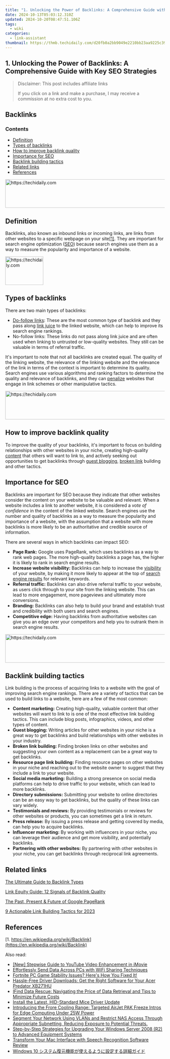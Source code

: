 ```yaml
---
title: "1. Unlocking the Power of Backlinks: A Comprehensive Guide with Key SEO Strategies"
date: 2024-10-13T05:03:12.310Z
updated: 2024-10-20T08:47:51.106Z
tags:
  - wiki
categories:
  - link-assistant
thumbnail: https://thmb.techidaily.com/d20fb0a2bb9049e2210bb23aa9225c390244059cedf35b9a34d45f9a041c8543.jpg
---
```


## 1. Unlocking the Power of Backlinks: A Comprehensive Guide with Key SEO Strategies

>  Disclaimer: This post includes affiliate links
>
>  If you click on a link and make a purchase, I may receive a commission at no extra cost to you.
>

## Backlinks

### Contents

* [Definition](https://tools.techidaily.com/link-assistant/products/)
* [Types of backlinks](https://tools.techidaily.com/link-assistant/products/)
* [How to improve backlink quality](https://tools.techidaily.com/link-assistant/products/)
* [Importance for SEO](https://tools.techidaily.com/link-assistant/products/)
* [Backlink building tactics](https://tools.techidaily.com/link-assistant/products/)
* [Related links](https://tools.techidaily.com/link-assistant/products/)
* [References](https://tools.techidaily.com/link-assistant/products/)

<!-- affiliate ads begin -->
<a href="https://unicoeye.pxf.io/c/5597632/2134237/18498" target="_top" id="2134237">
  <img src="//a.impactradius-go.com/display-ad/18498-2134237" border="0" alt="https://techidaily.com" width="728" height="90"/>
</a>
<img height="0" width="0" src="https://unicoeye.pxf.io/i/5597632/2134237/18498" style="position:absolute;visibility:hidden;" border="0" />
<!-- affiliate ads end -->

## Definition

Backlinks, also known as inbound links or incoming links, are links from other websites to a specific webpage on your site[\[1\]](https://tools.techidaily.com/link-assistant/products/). They are important for search engine optimization ([SEO](https://tools.techidaily.com/link-assistant/products/)) because search engines use them as a way to measure the popularity and importance of a website.

<!-- affiliate ads begin -->
<a href="https://bluettiit.sjv.io/c/5597632/2148127/17093" target="_top" id="2148127">
  <img src="//a.impactradius-go.com/display-ad/17093-2148127" border="0" alt="https://techidaily.com" width="120" height="90"/>
</a>
<img height="0" width="0" src="https://bluettiit.sjv.io/i/5597632/2148127/17093" style="position:absolute;visibility:hidden;" border="0" />
<!-- affiliate ads end -->

## Types of backlinks

There are two main types of backlinks:

* [Do-follow links](https://tools.techidaily.com/link-assistant/products/): These are the most common type of backlink and they pass along [link juice](https://tools.techidaily.com/link-assistant/products/) to the linked website, which can help to improve its search engine rankings.
* No-follow links: These links do not pass along link juice and are often used when linking to untrusted or low-quality websites. They still can be valuable in terms of referral traffic.

It's important to note that not all backlinks are created equal. The quality of the linking website, the relevance of the linking website and the relevance of the link in terms of the context is important to determine its quality. Search engines use various algorithms and ranking factors to determine the quality and relevance of backlinks, and they can [penalize](https://tools.techidaily.com/link-assistant/products/) websites that engage in link schemes or other manipulative tactics.

<!-- affiliate ads begin -->
<a href="https://aligracehair.sjv.io/c/5597632/1972698/19272" target="_top" id="1972698">
  <img src="//a.impactradius-go.com/display-ad/19272-1972698" border="0" alt="https://techidaily.com" width="728" height="90"/>
</a>
<img height="0" width="0" src="https://aligracehair.sjv.io/i/5597632/1972698/19272" style="position:absolute;visibility:hidden;" border="0" />
<!-- affiliate ads end -->

## How to improve backlink quality

To improve the quality of your backlinks, it's important to focus on building relationships with other websites in your niche, creating high-quality [content](https://tools.techidaily.com/link-assistant/products/) that others will want to link to, and actively seeking out opportunities to get backlinks through [guest blogging](https://tools.techidaily.com/link-assistant/products/), [broken link](https://tools.techidaily.com/link-assistant/products/) building and other tactics.

## Importance for SEO

Backlinks are important for SEO because they indicate that other websites consider the content on your website to be valuable and relevant. When a website includes a link to another website, it is considered a _vote of confidence_ in the content of the linked website. Search engines use the number and quality of backlinks as a way to measure the popularity and importance of a website, with the assumption that a website with more backlinks is more likely to be an authoritative and credible source of information.

There are several ways in which backlinks can impact SEO:

* **Page Rank:** Google uses PageRank, which uses backlinks as a way to rank web pages. The more high-quality backlinks a page has, the higher it is likely to rank in search engine results.
* **Increase website visibility:** Backlinks can help to increase the [visibility](https://tools.techidaily.com/link-assistant/products/) of your website, by making it more likely to appear at the top of [search engine results](https://tools.techidaily.com/link-assistant/products/) for relevant keywords.
* **Referral traffic:** Backlinks can also drive referral traffic to your website, as users click through to your site from the linking website. This can lead to more engagement, more pageviews and ultimately more conversions.
* **Branding:** Backlinks can also help to build your brand and establish trust and credibility with both users and search engines.
* **Competitive edge:** Having backlinks from authoritative websites can give you an edge over your competitors and help you to outrank them in search engine results.

<!-- affiliate ads begin -->
<a href="https://appsumo.8odi.net/c/5597632/2049363/7443" target="_top" id="2049363">
  <img src="//a.impactradius-go.com/display-ad/7443-2049363" border="0" alt="https://techidaily.com" width="728" height="90"/>
</a>
<img height="0" width="0" src="https://appsumo.8odi.net/i/5597632/2049363/7443" style="position:absolute;visibility:hidden;" border="0" />
<!-- affiliate ads end -->

## Backlink building tactics

Link building is the process of acquiring links to a website with the goal of improving search engine rankings. There are a variety of tactics that can be used to build links to a website, here are a few of the most common:

* **Content marketing:** Creating high-quality, valuable content that other websites will want to link to is one of the most effective link building tactics. This can include blog posts, infographics, videos, and other types of content.
* **Guest blogging:** Writing articles for other websites in your niche is a great way to get backlinks and build relationships with other websites in your industry.
* **Broken link building:** Finding broken links on other websites and suggesting your own content as a replacement can be a great way to get backlinks.
* **Resource page link building:** Finding resource pages on other websites in your niche and reaching out to the website owner to suggest that they include a link to your website.
* **Social media marketing:** Building a strong presence on social media platforms can help to drive traffic to your website, which can lead to more backlinks.
* **Directory submissions:** Submitting your website to online directories can be an easy way to get backlinks, but the quality of these links can vary widely.
* **Testimonials and reviews:** By providing testimonials or reviews for other websites or products, you can sometimes get a link in return.
* **Press release:** By issuing a press release and getting covered by media, can help you to acquire backlinks.
* **Influencer marketing:** By working with influencers in your niche, you can leverage their audience and get more visibility, and potentially backlinks.
* **Partnering with other websites:** By partnering with other websites in your niche, you can get backlinks through reciprocal link agreements.

## Related links

[The Ultimate Guide to Backlink Types](https://tools.techidaily.com/link-assistant/products/)

[Link Equity Guide: 12 Signals of Backlink Quality](https://tools.techidaily.com/link-assistant/products/)

[The Past, Present & Future of Google PageRank](https://tools.techidaily.com/link-assistant/products/)

[9 Actionable Link Building Tactics for 2023](https://tools.techidaily.com/link-assistant/products/)

## References

[1. https://en.wikipedia.org/wiki/Backlink](https://en.wikipedia.org/wiki/Backlink)

<ins class="adsbygoogle"
     style="display:block"
     data-ad-format="autorelaxed"
     data-ad-client="ca-pub-7571918770474297"
     data-ad-slot="1223367746"></ins>

<ins class="adsbygoogle"
     style="display:block"
     data-ad-client="ca-pub-7571918770474297"
     data-ad-slot="8358498916"
     data-ad-format="auto"
     data-full-width-responsive="true"></ins>

<span class="atpl-alsoreadstyle">Also read:</span>
<div><ul>
<li><a href="https://youtube-stream.techidaily.com/new-stepwise-guide-to-youtube-video-enhancement-in-imovie/"><u>[New] Stepwise Guide to YouTube Video Enhancement in iMovie</u></a></li>
<li><a href="https://win-extraordinary.techidaily.com/effortlessly-send-data-across-pcs-with-wifi-sharing-techniques/"><u>Effortlessly Send Data Across PCs with WiFi Sharing Techniques</u></a></li>
<li><a href="https://win-able.techidaily.com/fortnite-pc-game-stability-issues-heres-how-you-fixed-it/"><u>Fortnite PC Game Stability Issues? Here's How You Fixed It!</u></a></li>
<li><a href="https://hardware-help.techidaily.com/hassle-free-driver-downloads-get-the-right-software-for-your-acer-predator-xb271hu/"><u>Hassle-Free Driver Downloads: Get the Right Software for Your Acer Predator XB271HU</u></a></li>
<li><a href="https://win-extraordinary.techidaily.com/ifind-data-rescue-navigating-the-price-of-data-retrieval-and-tips-to-minimize-future-costs/"><u>IFind Data Rescue: Navigating the Price of Data Retrieval and Tips to Minimize Future Costs</u></a></li>
<li><a href="https://hardware-help.techidaily.com/install-the-latest-hid-standard-mice-driver-update/"><u>Install the Latest, HID-Standard Mice Driver Update</u></a></li>
<li><a href="https://hardware-tips.techidaily.com/introducing-the-frore-cooling-range-targeted-airjet-pak-freeze-intros-for-edge-computing-under-25w-power/"><u>Introducing the Frore Cooling Range: Targeted AirJet PAK Freeze Intros for Edge Computing Under 25W Power</u></a></li>
<li><a href="https://win-extraordinary.techidaily.com/segment-your-network-using-vlans-and-restrict-nas-access-through-appropriate-subnetting-reducing-exposure-to-potential-threats/"><u>Segment Your Network Using VLANs and Restrict NAS Access Through Appropriate Subnetting, Reducing Exposure to Potential Threats.</u></a></li>
<li><a href="https://win-extraordinary.techidaily.com/step-by-step-strategies-for-upgrading-your-windows-server-2008-r2-to-advanced-equipment-systems/"><u>Step-by-Step Strategies for Upgrading Your Windows Server 2008 (R2) to Advanced Equipment Systems</u></a></li>
<li><a href="https://article-tips.techidaily.com/transform-your-mac-interface-with-speech-recognition-software-review/"><u>Transform Your Mac Interface with Speech Recognition Software Review</u></a></li>
<li><a href="https://win-extraordinary.techidaily.com/1728477836936-windows-10/"><u>Windows 10 システム復元機能が使えるように設定する詳細ガイド</u></a></li>
</ul></div>

